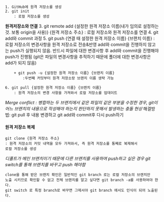
	1. GitHub에 원격 저장소를 생성
	2. git init
		: 로컬 저장소를 생성
**원격저장소와 연결**
	3. git remote add {설정한 원격 저장소 이름(내가 임의로 설정하는 것. 보통 origin을 사용)} {원격 저장소 주소}
		:  로컬 저장소와 원격 저장소를 연결
	4. git add와 commit 과정
	5. git push {연결 때 설정한 원격 저장소 이름} {브랜치 이름}
		: 로컬 저장소의 변경사항을 원격 저장소로 전송&반영
		add와 commit을 진행하지 않고는 push가 실행되지 않음. 반드시 파일에 대한 변경사항
		 후 add와 commit을 진행해야 push가 진행됨
		(git은 파일의 변경사항을 추적하기 때문에 폴더에 대한 변경사항은 add가 되지 않음)
		
		+ git push -u {설정한 원격 저장소 이름} {브랜치 이름}
			:두번째 커밋부터 원격 저장소랑 브랜치 이름 생략 가능
			
	6. git pull {설정한 원격 저장소 이름} {브랜치 이름}
		: 원격 저장소의 변경 사항을 가져와서 로컬 저장소를 업데이트

*Merge conflict : 병합하는 두 브랜치에서 같은 파일의 같은 부분을 수정한 경우, git이 어느 브랜치의 내용으로 작성해야 하는지 판단하지 못해서 발생하는 충돌 현상*
	해결방법: git pull 후 내용 변경하고 git add와 commit후 다시 push하기

#### 원격 저장소 복제
	git clone {원격 저장소 주소}
	: 원격 저장소의 커밋 내역을 모두 가져와서, 즉 원격 저장소를 통째로 복제해서 
	로컬 저장소를 생성
*디폴트가 메인 브랜치이기 때문에 다른 브랜치를 사용하여 push하고 싶은 경우 git switch를 통해 브랜치를 바꾸고 push 해야함*

	clone을 통해 받은 브랜치 확인은 일반적인 git branch 로는 로컬 저장소의 브랜치만 
	노출 시키므로 확인할 수 없고 전체 브랜치를 알고 싶다면 git branch -a를 사용하여야 한다.
	git switch 로 특정 branch로 바꾸면 그제서야 git branch 에서도 인식이 되어 노출된다. 
	
	